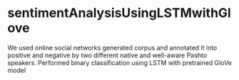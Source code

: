 # sentimentAnalysisUsingLSTMwithGlove
We used online social networks generated corpus and annotated it into
positive and negative by two different native and well-aware Pashto speakers. 
Performed binary classification using LSTM with pretrained GloVe model
